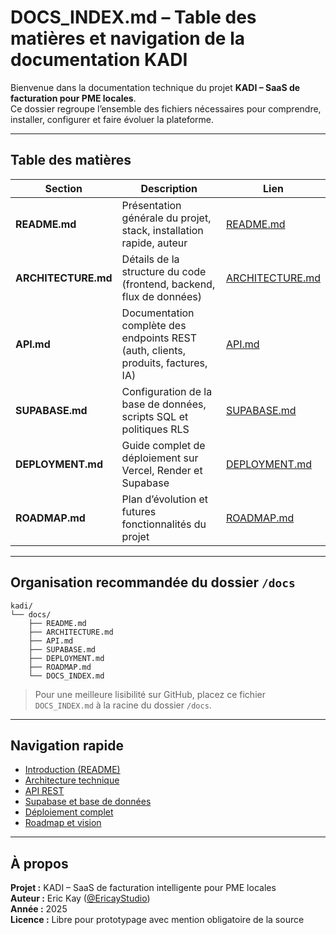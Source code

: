 # DOCS_INDEX.md – Table des matières et navigation de la documentation KADI

Bienvenue dans la documentation technique du projet **KADI – SaaS de facturation pour PME locales**.  
Ce dossier regroupe l’ensemble des fichiers nécessaires pour comprendre, installer, configurer et faire évoluer la plateforme.

---

## Table des matières

| Section | Description | Lien |
|----------|--------------|------|
|  **README.md** | Présentation générale du projet, stack, installation rapide, auteur | [README.md](./README.md) |
|  **ARCHITECTURE.md** | Détails de la structure du code (frontend, backend, flux de données) | [ARCHITECTURE.md](./ARCHITECTURE.md) |
|  **API.md** | Documentation complète des endpoints REST (auth, clients, produits, factures, IA) | [API.md](./API.md) |
|  **SUPABASE.md** | Configuration de la base de données, scripts SQL et politiques RLS | [SUPABASE.md](./SUPABASE.md) |
|  **DEPLOYMENT.md** | Guide complet de déploiement sur Vercel, Render et Supabase | [DEPLOYMENT.md](./DEPLOYMENT.md) |
|  **ROADMAP.md** | Plan d’évolution et futures fonctionnalités du projet | [ROADMAP.md](./ROADMAP.md) |

---

## Organisation recommandée du dossier `/docs`

```
kadi/
└── docs/
    ├── README.md
    ├── ARCHITECTURE.md
    ├── API.md
    ├── SUPABASE.md
    ├── DEPLOYMENT.md
    ├── ROADMAP.md
    └── DOCS_INDEX.md
```

>  Pour une meilleure lisibilité sur GitHub, placez ce fichier `DOCS_INDEX.md` à la racine du dossier `/docs`.

---

## Navigation rapide

- [ Introduction (README)](./README.md)
- [ Architecture technique](./ARCHITECTURE.md)
- [ API REST](./API.md)
- [ Supabase et base de données](./SUPABASE.md)
- [ Déploiement complet](./DEPLOYMENT.md)
- [ Roadmap et vision](./ROADMAP.md)

---

## À propos

**Projet :** KADI – SaaS de facturation intelligente pour PME locales  
**Auteur :** Eric Kay ([@EricayStudio](https://github.com/EricayStudio))  
**Année :** 2025  
**Licence :** Libre pour prototypage avec mention obligatoire de la source
